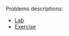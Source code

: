 Problems descriptions: 
- [Lab](https://judge.softuni.org/Contests/Practice/Index/3464#0)
- [Exercise](https://judge.softuni.org/Contests/Practice/Index/3465#0)
